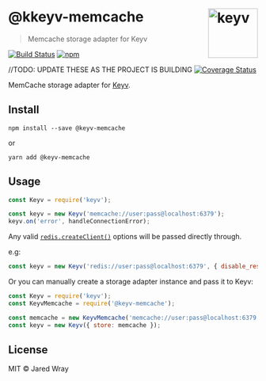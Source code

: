 # @kkeyv-memcache [<img width="100" align="right" src="https://rawgit.com/lukechilds/keyv/master/media/logo.svg" alt="keyv">](https://github.com/jaredwray/keyv-memcache)

> Memcache storage adapter for Keyv


[![Build Status](https://travis-ci.org/jaredwray/keyv-memcache.svg?branch=master)](https://travis-ci.org/jaredwray/keyv-memcache)
[![npm](https://img.shields.io/npm/v/@keyv-memcache.svg)](https://www.npmjs.com/package/@keyv-memcache)

//TODO: UPDATE THESE AS THE PROJECT IS BUILDING
[![Coverage Status](https://coveralls.io/repos/github/lukechilds/keyv-redis/badge.svg?branch=master)](https://coveralls.io/github/lukechilds/keyv-redis?branch=master)


MemCache storage adapter for [Keyv](https://github.com/lukechilds/keyv).

## Install

```shell
npm install --save @keyv-memcache
```
or 
```
yarn add @keyv-memcache
```

## Usage

```js
const Keyv = require('keyv');

const keyv = new Keyv('memcache://user:pass@localhost:6379');
keyv.on('error', handleConnectionError);
```

Any valid [`redis.createClient()`](https://github.com/NodeRedis/node_redis#rediscreateclient) options will be passed directly through.

e.g:

```js
const keyv = new Keyv('redis://user:pass@localhost:6379', { disable_resubscribing: true });
```

Or you can manually create a storage adapter instance and pass it to Keyv:

```js
const Keyv = require('keyv');
const KeyvMemcache = require('@keyv-memcache');

const memcache = new KeyvMemcache('memcache://user:pass@localhost:6379');
const keyv = new Keyv({ store: memcache });
```

## License

MIT © Jared Wray
